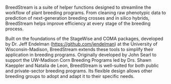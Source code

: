 BreedStream is a suite of helper functions designed to streamline the workflow of plant breeding programs. From cleaning raw phenotypic data to prediction of next-generation breeding crosses and in silico hybrids, BreedStream helps improve efficiency at every stage of the breeding process.

Built on the foundations of the StageWise and COMA packages, developed by Dr. Jeff Endelman (https://github.com/jendelman) at the University of Wisconsin-Madison, BreedStream extends these tools to simplify their application in breeding programs. Originally developed by John Searl to support the UW-Madison Corn Breeding Programs led by Drs. Shawn Kaeppler and Natalia de Leon, BreedStream is well-suited for both public and private-sector breeding programs. Its flexible design allows other breeding groups to adopt and adapt it to their specific needs.
